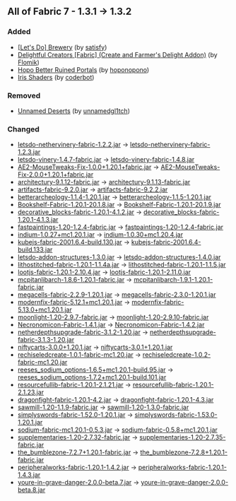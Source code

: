 ## All of Fabric 7 - 1.3.1 -> 1.3.2

### Added

  * [[Let's Do] Brewery](https://www.curseforge.com/minecraft/mc-mods/lets-do-brewery) (by [satisfy](https://www.curseforge.com/members/satisfy/projects))
  * [Delightful Creators [Fabric] (Create and Farmer's Delight Addon)](https://www.curseforge.com/minecraft/mc-mods/delightful-creators-fabric) (by [Flomik](https://www.curseforge.com/members/Flomik/projects))
  * [Hopo Better Ruined Portals](https://www.curseforge.com/minecraft/mc-mods/hopo-better-ruined-portals) (by [hoponopono](https://www.curseforge.com/members/hoponopono/projects))
  * [Iris Shaders](https://www.curseforge.com/minecraft/mc-mods/irisshaders) (by [coderbot](https://www.curseforge.com/members/coderbot/projects))

### Removed

  * [Unnamed Deserts](https://www.curseforge.com/minecraft/mc-mods/unnamed-deserts) (by [unnamedgl1tch](https://www.curseforge.com/members/unnamedgl1tch/projects))

### Changed

  * [letsdo-nethervinery-fabric-1.2.2.jar](https://www.curseforge.com/minecraft/mc-mods/lets-do-nethervinery/files/4983169) -> [letsdo-nethervinery-fabric-1.2.3.jar](https://www.curseforge.com/minecraft/mc-mods/lets-do-nethervinery/files/5092321)
  * [letsdo-vinery-1.4.7-fabric.jar](https://www.curseforge.com/minecraft/mc-mods/vinery/files/4932396) -> [letsdo-vinery-fabric-1.4.8.jar](https://www.curseforge.com/minecraft/mc-mods/vinery/files/5092324)
  * [AE2-MouseTweaks-Fix-1.0.0+1.20.1+fabric.jar](https://www.curseforge.com/minecraft/mc-mods/ae2-mousetweaks-fix/files/4994488) -> [AE2-MouseTweaks-Fix-2.0.0+1.20.1+fabric.jar](https://www.curseforge.com/minecraft/mc-mods/ae2-mousetweaks-fix/files/5086122)
  * [architectury-9.1.12-fabric.jar](https://www.curseforge.com/minecraft/mc-mods/architectury-api/files/4663009) -> [architectury-9.1.13-fabric.jar](https://www.curseforge.com/minecraft/mc-mods/architectury-api/files/5084451)
  * [artifacts-fabric-9.2.0.jar](https://www.curseforge.com/minecraft/mc-mods/artifacts/files/4859578) -> [artifacts-fabric-9.2.2.jar](https://www.curseforge.com/minecraft/mc-mods/artifacts/files/5089752)
  * [betterarcheology-1.1.4-1.20.1.jar](https://www.curseforge.com/minecraft/mc-mods/better-archeology/files/5074873) -> [betterarcheology-1.1.5-1.20.1.jar](https://www.curseforge.com/minecraft/mc-mods/better-archeology/files/5088426)
  * [Bookshelf-Fabric-1.20.1-20.1.8.jar](https://www.curseforge.com/minecraft/mc-mods/bookshelf/files/4975281) -> [Bookshelf-Fabric-1.20.1-20.1.9.jar](https://www.curseforge.com/minecraft/mc-mods/bookshelf/files/5084134)
  * [decorative_blocks-fabric-1.20.1-4.1.2.jar](https://www.curseforge.com/minecraft/mc-mods/decorative-blocks/files/5066915) -> [decorative_blocks-fabric-1.20.1-4.1.3.jar](https://www.curseforge.com/minecraft/mc-mods/decorative-blocks/files/5089408)
  * [fastpaintings-1.20-1.2.4-fabric.jar](https://www.curseforge.com/minecraft/mc-mods/fast-paintings/files/5061927) -> [fastpaintings-1.20-1.2.4-fabric.jar](https://www.curseforge.com/minecraft/mc-mods/fast-paintings/files/5093298)
  * [indium-1.0.27+mc1.20.1.jar](https://www.curseforge.com/minecraft/mc-mods/indium/files/4765124) -> [indium-1.0.30+mc1.20.4.jar](https://www.curseforge.com/minecraft/mc-mods/indium/files/5083797)
  * [kubejs-fabric-2001.6.4-build.130.jar](https://www.curseforge.com/minecraft/mc-mods/kubejs/files/5064769) -> [kubejs-fabric-2001.6.4-build.133.jar](https://www.curseforge.com/minecraft/mc-mods/kubejs/files/5085507)
  * [letsdo-addon-structures-1.3.0.jar](https://www.curseforge.com/minecraft/mc-mods/lets-do-addon-structures/files/5076965) -> [letsdo-addon-structures-1.4.0.jar](https://www.curseforge.com/minecraft/mc-mods/lets-do-addon-structures/files/5093354)
  * [lithostitched-fabric-1.20.1-1.1.4a.jar](https://www.curseforge.com/minecraft/mc-mods/lithostitched/files/5059764) -> [lithostitched-fabric-1.20.1-1.1.5.jar](https://www.curseforge.com/minecraft/mc-mods/lithostitched/files/5095049)
  * [lootjs-fabric-1.20.1-2.10.4.jar](https://www.curseforge.com/minecraft/mc-mods/lootjs/files/4936332) -> [lootjs-fabric-1.20.1-2.11.0.jar](https://www.curseforge.com/minecraft/mc-mods/lootjs/files/5096205)
  * [mcpitanlibarch-1.8.6-1.20.1-fabric.jar](https://www.curseforge.com/minecraft/mc-mods/mcpitanlibarch/files/5069434) -> [mcpitanlibarch-1.9.1-1.20.1-fabric.jar](https://www.curseforge.com/minecraft/mc-mods/mcpitanlibarch/files/5091708)
  * [megacells-fabric-2.2.9-1.20.1.jar](https://www.curseforge.com/minecraft/mc-mods/mega-cells/files/4967516) -> [megacells-fabric-2.3.0-1.20.1.jar](https://www.curseforge.com/minecraft/mc-mods/mega-cells/files/5089643)
  * [modernfix-fabric-5.12.1+mc1.20.1.jar](https://www.curseforge.com/minecraft/mc-mods/modernfix/files/5027103) -> [modernfix-fabric-5.13.0+mc1.20.1.jar](https://www.curseforge.com/minecraft/mc-mods/modernfix/files/5077297)
  * [moonlight-1.20-2.9.7-fabric.jar](https://www.curseforge.com/minecraft/mc-mods/selene/files/5068159) -> [moonlight-1.20-2.9.10-fabric.jar](https://www.curseforge.com/minecraft/mc-mods/selene/files/5094709)
  * [Necronomicon-Fabric-1.4.1.jar](https://www.curseforge.com/minecraft/mc-mods/necronomicon/files/5041803) -> [Necronomicon-Fabric-1.4.2.jar](https://www.curseforge.com/minecraft/mc-mods/necronomicon/files/5091307)
  * [netherdepthsupgrade-fabric-3.1.2-1.20.jar](https://www.curseforge.com/minecraft/mc-mods/nether-depths-upgrade/files/5026086) -> [netherdepthsupgrade-fabric-3.1.3-1.20.jar](https://www.curseforge.com/minecraft/mc-mods/nether-depths-upgrade/files/5090091)
  * [niftycarts-3.0.0+1.20.1.jar](https://www.curseforge.com/minecraft/mc-mods/niftycarts/files/4687730) -> [niftycarts-3.0.1+1.20.1.jar](https://www.curseforge.com/minecraft/mc-mods/niftycarts/files/5085750)
  * [rechiseledcreate-1.0.1-fabric-mc1.20.jar](https://www.curseforge.com/minecraft/mc-mods/rechiseled-create/files/4789572) -> [rechiseledcreate-1.0.2-fabric-mc1.20.jar](https://www.curseforge.com/minecraft/mc-mods/rechiseled-create/files/5093246)
  * [reeses_sodium_options-1.6.5+mc1.20.1-build.95.jar](https://www.curseforge.com/minecraft/mc-mods/reeses-sodium-options/files/4717362) -> [reeses_sodium_options-1.7.2+mc1.20.1-build.101.jar](https://www.curseforge.com/minecraft/mc-mods/reeses-sodium-options/files/5075462)
  * [resourcefullib-fabric-1.20.1-2.1.21.jar](https://www.curseforge.com/minecraft/mc-mods/resourceful-lib/files/5070630) -> [resourcefullib-fabric-1.20.1-2.1.23.jar](https://www.curseforge.com/minecraft/mc-mods/resourceful-lib/files/5093330)
  * [dragonfight-fabric-1.20.1-4.2.jar](https://www.curseforge.com/minecraft/mc-mods/savage-ender-dragon/files/5064916) -> [dragonfight-fabric-1.20.1-4.3.jar](https://www.curseforge.com/minecraft/mc-mods/savage-ender-dragon/files/5096165)
  * [sawmill-1.20-1.1.9-fabric.jar](https://www.curseforge.com/minecraft/mc-mods/sawmill/files/5079887) -> [sawmill-1.20-1.3.0-fabric.jar](https://www.curseforge.com/minecraft/mc-mods/sawmill/files/5094435)
  * [simplyswords-fabric-1.52.0-1.20.1.jar](https://www.curseforge.com/minecraft/mc-mods/simply-swords/files/5064135) -> [simplyswords-fabric-1.53.0-1.20.1.jar](https://www.curseforge.com/minecraft/mc-mods/simply-swords/files/5088542)
  * [sodium-fabric-mc1.20.1-0.5.3.jar](https://www.curseforge.com/minecraft/mc-mods/sodium/files/4861720) -> [sodium-fabric-0.5.8+mc1.20.1.jar](https://www.curseforge.com/minecraft/mc-mods/sodium/files/5092241)
  * [supplementaries-1.20-2.7.32-fabric.jar](https://www.curseforge.com/minecraft/mc-mods/supplementaries/files/5068153) -> [supplementaries-1.20-2.7.35-fabric.jar](https://www.curseforge.com/minecraft/mc-mods/supplementaries/files/5097845)
  * [the_bumblezone-7.2.7+1.20.1-fabric.jar](https://www.curseforge.com/minecraft/mc-mods/the-bumblezone-fabric/files/5075092) -> [the_bumblezone-7.2.8+1.20.1-fabric.jar](https://www.curseforge.com/minecraft/mc-mods/the-bumblezone-fabric/files/5093767)
  * [peripheralworks-fabric-1.20.1-1.4.2.jar](https://www.curseforge.com/minecraft/mc-mods/unlimitedperipheralworks/files/4923398) -> [peripheralworks-fabric-1.20.1-1.4.3.jar](https://www.curseforge.com/minecraft/mc-mods/unlimitedperipheralworks/files/5077950)
  * [youre-in-grave-danger-2.0.0-beta.7.jar](https://www.curseforge.com/minecraft/mc-mods/youre-in-grave-danger/files/5050843) -> [youre-in-grave-danger-2.0.0-beta.8.jar](https://www.curseforge.com/minecraft/mc-mods/youre-in-grave-danger/files/5090690)

